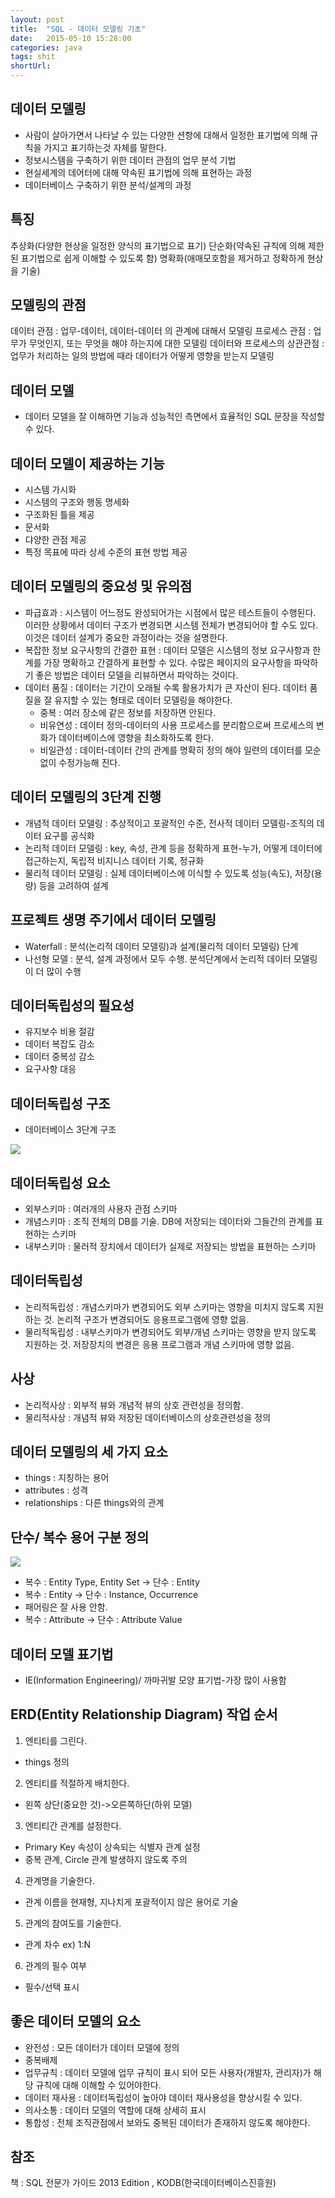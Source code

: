 ```yaml
---
layout: post
title:  "SQL - 데이터 모델링 기초"
date:   2015-05-10 15:28:00
categories: java
tags: shit
shortUrl: 
---
```

데이터 모델링
---------------- 
* 사람이 살아가면서 나타날 수 있는 다양한 션항에 대해서 일정한 표기법에 의해 규칙을 가지고 표기하는것 자체를 말한다.
* 정보시스템을 구축하기 위한 데이터 관점의 업무 분석 기법
* 현실세계의 데어터에 대해 약속된 표기법에 의해 표현하는 과정
* 데이터베이스 구축하기 위한 분석/설계의 과정

특징
---------------- 
추상화(다양한 현상을 일정한 양식의 표기법으로 표기)
단순화(약속된 규칙에 의해 제한된 표기법으로 쉽게 이해할 수 있도록 함)
명확화(애매모호함을 제거하고 정확하게 현상을 기술)

모델링의 관점
---------------- 
데이터 관점 : 업무-데이터, 데이터-데이터 의 관계에 대해서 모델링
프로세스 관점 : 업무가 무엇인지, 또는 무엇을 해야 하는지에 대한 모델링
데이터와 프로세스의 상관관점 : 업무가 처리하는 일의 방법에 때라 데이터가 어떻게 영향을 받는지 모델링

데이터 모델
---------------- 
* 데이터 모델을 잘 이해하면 기능과 성능적인 측면에서 효율적인 SQL 문장을 작성할 수 있다.

데이터 모델이 제공하는 기능
---------------- 
* 시스템 가시화
* 시스템의 구조와 행동 명세화
* 구조화된 틀을 제공
* 문서화
* 댜양한 관점 제공
* 특정 목표에 따라 상세 수준의 표현 방법 제공

데이터 모델링의 중요성 및 유의점
---------------- 
* 파급효과 : 시스템이 어느정도 완성되어가는 시점에서 많은 테스트들이 수행된다. 이러한 상황에서 데이터 구조가 변경되면 시스템 전체가 변경되어야 할 수도 있다. 이것은 데이터 설계가 중요한 과정이라는 것을 설명한다.
* 복잡한 정보 요구사항의 간결한 표현 : 데이터 모델은 시스템의 정보 요구사항과 한계를 가장 명확하고 간결하게 표현할 수 있다. 수많은 페이지의 요구사항을 파악하기 좋은 방법은 데이터 모델을 리뷰하면서 파악하는 것이다.
* 데이터 품질 : 데이터는 기간이 오래될 수록 활용가치가 큰 자산이 된다. 데이터 품질을 잘 유지할 수 있는 형태로 데이터 모델링을 해야한다.
	* 중복 : 여러 장소에 같은 정보를 저장하면 안된다.
	* 비유연성 : 데이터 정의-데이터의 사용 프로세스를 분리함으로써 프로세스의 변화가 데이터베이스에 영향을 최소화하도록 한다.
	* 비일관성 : 데이터-데이터 간의 관계를 명확히 정의 해야 일련의 데이터를 모순 없이 수정가능해 진다.

데이터 모델링의 3단계 진행
---------------- 
* 개념적 데이터 모델링 : 추상적이고 포괄적인 수준, 전사적 데이터 모델링-조직의 데이터 요구를 공식화
* 논리적 데이터 모델링 : key, 속성, 관계 등을 정확하게 표현-누가, 어떻게 데이터에 접근하는지, 독립적 비지니스 데이터 기록, 정규화
* 물리적 데이터 모델링 : 실제 데이터베이스에 이식할 수 있도록 성능(속도), 저장(용량) 등을 고려하여 설계

프로젝트 생명 주기에서 데이터  모델링
---------------- 
* Waterfall : 분석(논리적 데이터 모델링)과 설계(물리적 데이터 모델링) 단계
* 나선형 모델 : 분석, 설계 과정에서 모두 수행. 분석단계에서 논리적 데이터 모델링이 더 많이 수행



데이터독립성의 필요성
---------------- 
* 유지보수 비용 절감
* 데이터 복잡도 감소
* 데이터 중복성 감소
* 요구사항 대응

데이터독립성 구조
---------------- 
* 데이터베이스 3단계 구조

![](/img/dataDependancy.JPG)

데이터독립성 요소
---------------- 
* 외부스키마 : 여러개의 사용자 관점 스키마
* 개념스키마 : 조직 전체의 DB를 기술. DB에 저장되는 데이터와 그들간의 관계를 표현하는 스키마
* 내부스키마 : 물러적 장치에서 데이터가 실제로 저장되는 방법을 표현하는 스키마

데이터독립성 
---------------- 
* 논리적독립성 : 개념스키마가 변경되어도 외부 스키마는 영향을 미치지 않도록 지원하는 것. 논리적 구조가 변경되어도 응용프로그램에 영향 없음.
* 물리적독립성 : 내부스키마가 변경되어도 외부/개념 스키마는 영향을 받지 않도록 지원하는 것. 저장장치의 변경은 응용 프로그램과 개념 스키마에 영향 없음.

사상
---------------- 
* 논리적사상 : 외부적 뷰와 개념적 뷰의 상호 관련성을 정의함.
* 물리적사상 : 개념적 뷰와 저장된 데이터베이스의 상호관련성을 정의


데이터 모델링의 세 가지 요소
---------------- 
* things : 지칭하는 용어
* attributes : 성격
* relationships : 다른 things와의 관계

단수/ 복수 용어 구분 정의
---------------- 

![](/img/dataDependancy.JPG)

* 복수 : Entity Type, Entity Set -> 단수 : Entity
* 복수 : Entity -> 단수 : Instance, Occurrence
* 패어링은 잘 사용 안함.
* 복수 : Attribute -> 단수 : Attribute Value

데이터 모델 표기법
---------------- 

* IE(Information Engineering)/ 까마귀발 모양 표기법-가장 많이 사용함

ERD(Entity Relationship Diagram) 작업 순서
---------------- 
1. 엔티티를 그린다.
* things 정의

2. 엔티티를 적절하게 배치한다.
* 왼쪽 상단(중요한 것)->오른쪽하단(하위 모델)

3. 엔티티간 관계를 설정한다.
* Primary Key 속성이 상속되는 식별자 관계 설정
* 중복 관계, Circle 관계 발생하지 않도록 주의

4. 관계명을 기술한다.
* 관계 이름을 현재형, 지나치게 포괄적이지 않은 용어로 기술

5. 관계의 참여도를 기술한다.
* 관계 차수 ex) 1:N

6. 관계의 필수 여부 
* 필수/선택 표시


좋은 데이터 모델의 요소
---------------- 
* 완전성 : 모든 데이터가 데이터 모델에 정의
* 중복배제 
* 업무규칙 : 데이터 모델에 업무 규칙이 표시 되어 모든 사용자(개발자, 관리자)가 해당 규칙에 대해 이해할 수 있어야한다.
* 데이터 재사용 : 데이터독립성이 높아야 데이터 재사용성을 향상시킬 수 있다.
* 의사소통 : 데이터 모델의 역할에 대해 상세히 표시
* 통합성 : 전체 조직관점에서 보와도 중복된 데이터가 존재하지 않도록 해야한다.


참조
---------------- 
책 : SQL 전문가 가이드 2013 Edition , KODB(한국데이터베이스진흥원)


